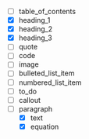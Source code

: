 - [ ] table_of_contents
- [x] heading_1
- [x] heading_2
- [x] heading_3
- [ ] quote
- [ ] code
- [ ] image
- [ ] bulleted_list_item
- [ ] numbered_list_item
- [ ] to_do
- [ ] callout
- [ ] paragraph
  - [x] text
  - [x] equation
